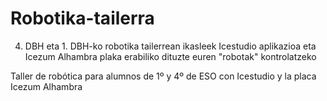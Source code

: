 # Robotika-tailerra
4. DBH eta 1. DBH-ko robotika tailerrean ikasleek Icestudio aplikazioa eta Icezum Alhambra plaka erabiliko dituzte euren "robotak" kontrolatzeko 

Taller de robótica para alumnos de 1º y 4º de ESO con Icestudio y la placa Icezum Alhambra
